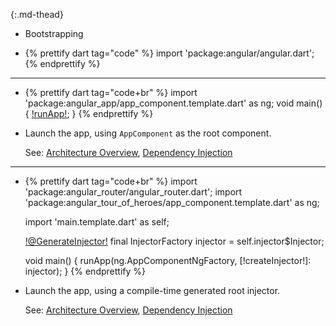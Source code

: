 <?code-excerpt path-base="examples/ng/doc"?>

<div id="runApp" class="md-table table table-striped" markdown="1">

{:.md-thead}
- Bootstrapping

- <?code-excerpt "quickstart/web/main.dart" retain="angular.dart"?>
  {% prettify dart tag="code" %}
    import 'package:angular/angular.dart';
  {% endprettify %}

<hr>

- <?code-excerpt "quickstart/web/main.dart" remove="/angular.dart|^$/" replace="/runApp/[!$&!]/g"?>
  {% prettify dart tag="code+br" %}
    import 'package:angular_app/app_component.template.dart' as ng;
    void main() {
      [!runApp!](ng.AppComponentNgFactory);
    }
  {% endprettify %}

- Launch the app, using `AppComponent` as the root component.

  See: [Architecture Overview](/angular/guide/architecture),
  [Dependency Injection](/angular/guide/dependency-injection)

<hr>

- <?code-excerpt "toh-5/web/main.dart" remove="/angular\.dart/" replace="/@?[\.\w]+Injector/[!$&!]/g; /Hash,.*/,/g"?>
  {% prettify dart tag="code+br" %}
    import 'package:angular_router/angular_router.dart';
    import 'package:angular_tour_of_heroes/app_component.template.dart' as ng;

    import 'main.template.dart' as self;

    [!@GenerateInjector!](
      routerProviders,
    )
    final InjectorFactory injector = self.injector$Injector;

    void main() {
      runApp(ng.AppComponentNgFactory, [!createInjector!]: injector);
    }
  {% endprettify %}

- Launch the app, using a compile-time generated root injector.

  See: [Architecture Overview](/angular/guide/architecture),
  [Dependency Injection](/angular/guide/dependency-injection)

</div>
